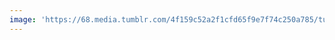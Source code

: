 ```yaml
---
image: 'https://68.media.tumblr.com/4f159c52a2f1cfd65f9e7f74c250a785/tumblr_n8dzd8Q0OF1tbdx3so1_r1_1280.jpg'
---
```

